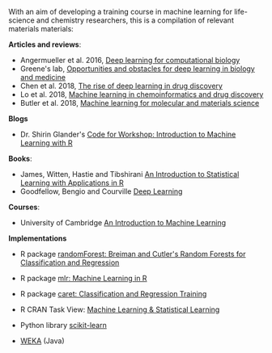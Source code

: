 With an aim of developing a training course in machine learning for life-science and chemistry researchers, this is a compilation of relevant materials materials:

**Articles and reviews**:
- Angermueller et al. 2016, [Deep learning for computational biology](https://onlinelibrary.wiley.com/doi/abs/10.15252/msb.20156651)
- Greene's lab, [Opportunities and obstacles for deep learning
in biology and medicine](https://github.com/greenelab/deep-review)
- Chen et al. 2018, [The rise of deep learning in drug discovery](https://www.sciencedirect.com/science/article/pii/S1359644617303598)
- Lo et al. 2018, [Machine learning in chemoinformatics and drug discovery](https://www.sciencedirect.com/science/article/pii/S1359644617304695)
- Butler et al. 2018, [Machine learning for molecular and materials science](https://www.nature.com/articles/s41586-018-0337-2)

**Blogs**
- Dr. Shirin Glander's [Code for Workshop: Introduction to Machine Learning with R](https://www.r-bloggers.com/code-for-workshop-introduction-to-machine-learning-with-r/)

**Books**:
- James, Witten, Hastie and Tibshirani [An Introduction to Statistical Learning with Applications in R](http://www-bcf.usc.edu/~gareth/ISL/)
- Goodfellow, Bengio and Courville [Deep Learning](http://www.deeplearningbook.org/)

**Courses**:
- University of Cambridge [An Introduction to Machine Learning](https://github.com/bioinformatics-training/intro-machine-learning-2018)

**Implementations**
- R package [randomForest: Breiman and Cutler's Random Forests for Classification and Regression](https://cran.r-project.org/web/packages/randomForest/index.html)
- R package [mlr: Machine Learning in R](https://cran.r-project.org/web/packages/mlr/index.html)
- R package [caret: Classification and Regression Training](https://cran.r-project.org/web/packages/caret/index.html)
- R CRAN Task View: [Machine Learning & Statistical Learning](https://cran.r-project.org/web/views/MachineLearning.html)

- Python library [scikit-learn](http://scikit-learn.org)

- [WEKA](https://www.cs.waikato.ac.nz/~ml/weka/) (Java)
